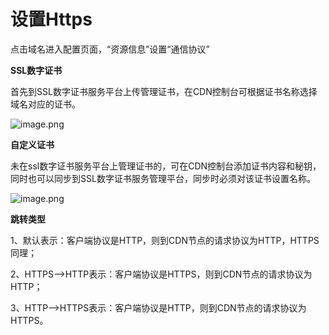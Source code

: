 
# 设置Https

点击域名进入配置页面，“资源信息”设置“通信协议”

**SSL数字证书**

首先到SSL数字证书服务平台上传管理证书，在CDN控制台可根据证书名称选择域名对应的证书。

![image.png](https://github.com/jdcloudcom/cn/blob/cdn-new/image/CDN/ssl%E8%AF%81%E4%B9%A6%E7%AE%A1%E7%90%86.png)

**自定义证书**

未在ssl数字证书服务平台上管理证书的，可在CDN控制台添加证书内容和秘钥，同时也可以同步到SSL数字证书服务管理平台，同步时必须对该证书设置名称。

![image.png](https://github.com/jdcloudcom/cn/blob/cdn-new/image/CDN/https.png)

**跳转类型**

1、默认表示：客户端协议是HTTP，则到CDN节点的请求协议为HTTP，HTTPS同理；

2、HTTPS-->HTTP表示：客户端协议是HTTPS，则到CDN节点的请求协议为HTTP；

3、HTTP-->HTTPS表示：客户端协议是HTTP，则到CDN节点的请求协议为HTTPS。

 


